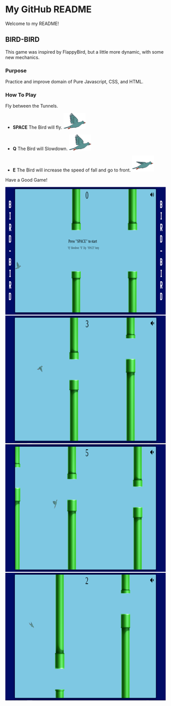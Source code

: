 # My GitHub README

Welcome to my README!

## BIRD-BIRD

This game was inspired by FlappyBird, but a little more dynamic, with some new mechanics.

### Purpose

Practice and improve domain of Pure Javascript, CSS, and HTML.

### How To Play

Fly between the Tunnels.

-  **SPACE**
    The Bird will fly.
    <img src="./imgs/normal-bird.png" alt="Normal Bird" width="70" height="50">

- **Q** 
    The Bird will Slowdown.
    <img src="./imgs/normal-bird.png" alt="Slowdown Bird" width="70" height="50"> <!-- Adjust width and height as needed -->

- **E** 
    The Bird will increase the speed of fall and go to front.
    <img src="./imgs/downing-bird.png" alt="Downing Bird" width="70" height="50"> <!-- Adjust width and height as needed -->

Have a Good Game!

<!-- Adjust width and height for gameplay images as needed -->
<img src="./imgs/gameplay-start.png" alt="Gameplay Start" width="600" height="400">
<img src="./imgs/gameplay-closed-bird.png" alt="Closed Bird" width="600" height="400">
<img src="./imgs/gameplay-slowdown-bird.png" alt="Slowdown Bird Gameplay" width="600" height="400">
<img src="./imgs/gameplay-diving-bird.png" alt="Diving Bird Gameplay" width="600" height="400">
